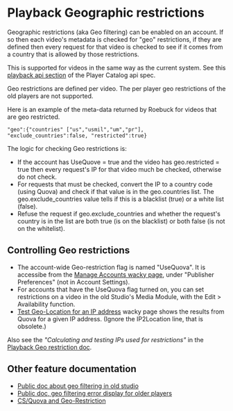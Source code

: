 # Playback Geographic restrictions

Geographic restrictions (aka Geo filtering) can be enabled on an account.
If so then each video's metadata is checked for "geo" restrictions, if they
are defined then every request for that video is checked to see if it comes
from a country that is allowed by those restrictions.

This is supported for videos in the same way as the current system. See this
[playback api section](https://docs.google.com/a/brightcove.com/document/d/1XhFOE9QUft7gtvo_hFrzIcrRTnY1svrCIHevUZ3CpCU/edit#heading=h.1xzla2jbx56p)
of the Player Catalog api spec.

Geo restrictions are defined per video. The per player geo restrictions of the old players are not supported.

Here is an example of the meta-data returned by Roebuck for videos that are geo restricted.

    "geo":{"countries" ["us","usmil","um","pr"],
    "exclude_countries":false, "restricted":true}

The logic for checking Geo restrictions is:

* If the account has UseQuove = true and the video has geo.restricted = true then every request's IP for that video much be checked, otherwise do not check.
* For requests that must be checked, convert the IP to a country code (using Quova) and check if that value is in the geo.countries list. The geo.exclude_countries value tells if this is a blacklist (true) or a white list (false).
* Refuse the request if geo.exclude_countries and whether the request's country is in the list are both true (is on the blacklist) or both false (is not on the whitelist).

## Controlling Geo restrictions

* The account-wide Geo-restriction flag is named "UseQuova". It is accessibe from the [Manage Accounts wacky page](https://services.brightcove.com/services/internal/mvc/account/search), under "Publisher Preferences" (not in Account Settings).
* For accounts that have the UseQuova flag turned on, you can set restrictions on a video in the old Studio's Media Module, with the Edit > Availability function.
* [Test Geo-Location for an IP address](https://services.brightcove.com/services/internal/testGeo.jsp) wacky page shows the results from Quova for a given IP address. (Ignore the IP2Location line, that is obsolete.)

Also see the *"Calculating and testing IPs used for restrictions"* in the [Playback Geo restriction doc](playback-geo-restriction.md).


## Other feature documentation

* [Public doc about geo filtering in old studio](http://support.brightcove.com/en/video-cloud/docs/geo-filtering-your-videos)
* [Public doc, geo filtering error display for older players](http://docs.brightcove.com/en/video-cloud/smart-player-api/samples/geo-filtering-video-error-display.html)
* [CS/Quova and Geo-Restriction](http://confluence.vidmark.local/display/CS/Quova+and+Geo-Restriction)
